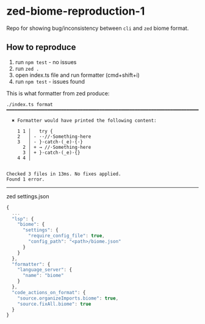 # zed-biome-reproduction-1

Repo for showing bug/inconsistency between `cli` and `zed` biome format.

## How to reproduce

1. run `npm test` - no issues
2. run `zed .`
3. open index.ts file and run formatter (cmd+shift+i)
4. run `npm test` - issues found

This is what formatter from zed produce:
```
./index.ts format ━━━━━━━━━━━━━━━━━━━━━━━━━━━━━━━━━━━━━━━━━━━━━━━━━━━━━━━━━━━━━━━━━━━━━━━━━━━━━━━━━━

  ✖ Formatter would have printed the following content:

    1 1 │   try {
    2   │ - ··//·Something·here
    3   │ - }·catch·(_e)·{·}
      2 │ + → //·Something·here
      3 │ + }·catch·(_e)·{}
    4 4 │


Checked 3 files in 13ms. No fixes applied.
Found 1 error.
```

---

zed settings.json
```js
{
  ...
  "lsp": {
    "biome": {
      "settings": {
        "require_config_file": true,
        "config_path": "<path>/biome.json"
      }
    }
  },
  "formatter": {
    "language_server": {
      "name": "biome"
    }
  },
  "code_actions_on_format": {
    "source.organizeImports.biome": true,
    "source.fixAll.biome": true
  }
}
```
